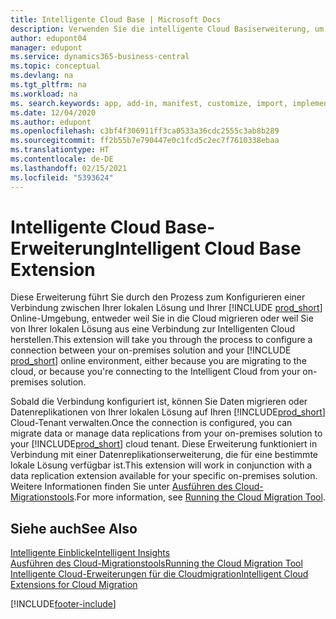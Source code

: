```yaml
---
title: Intelligente Cloud Base | Microsoft Docs
description: Verwenden Sie die intelligente Cloud Basiserweiterung, um Ihre lokale Lösung mit Business Central online zu verbinden.
author: edupont04
manager: edupont
ms.service: dynamics365-business-central
ms.topic: conceptual
ms.devlang: na
ms.tgt_pltfrm: na
ms.workload: na
ms. search.keywords: app, add-in, manifest, customize, import, implement
ms.date: 12/04/2020
ms.author: edupont
ms.openlocfilehash: c3bf4f306911ff3ca0533a36cdc2555c3ab8b289
ms.sourcegitcommit: ff2b55b7e790447e0c1fcd5c2ec7f7610338ebaa
ms.translationtype: HT
ms.contentlocale: de-DE
ms.lasthandoff: 02/15/2021
ms.locfileid: "5393624"
---
```

# <a name="intelligent-cloud-base-extension"></a><span data-ttu-id="907d7-103">Intelligente Cloud Base-Erweiterung</span><span class="sxs-lookup"><span data-stu-id="907d7-103">Intelligent Cloud Base Extension</span></span>

<span data-ttu-id="907d7-104">Diese Erweiterung führt Sie durch den Prozess zum Konfigurieren einer Verbindung zwischen Ihrer lokalen Lösung und Ihrer [!INCLUDE [prod_short](includes/prod_short.md)] Online-Umgebung, entweder weil Sie in die Cloud migrieren oder weil Sie von Ihrer lokalen Lösung aus eine Verbindung zur Intelligenten Cloud herstellen.</span><span class="sxs-lookup"><span data-stu-id="907d7-104">This extension will take you through the process to configure a connection between your on-premises solution and your [!INCLUDE [prod_short](includes/prod_short.md)] online environment, either because you are migrating to the cloud, or because you're connecting to the Intelligent Cloud from your on-premises solution.</span></span>  

<span data-ttu-id="907d7-105">Sobald die Verbindung konfiguriert ist, können Sie Daten migrieren oder Datenreplikationen von Ihrer lokalen Lösung auf Ihren [!INCLUDE[prod_short](includes/prod_short.md)] Cloud-Tenant verwalten.</span><span class="sxs-lookup"><span data-stu-id="907d7-105">Once the connection is configured, you can migrate data or manage data replications from your on-premises solution to your [!INCLUDE[prod_short](includes/prod_short.md)] cloud tenant.</span></span> <span data-ttu-id="907d7-106">Diese Erweiterung funktioniert in Verbindung mit einer Datenreplikationserweiterung, die für eine bestimmte lokale Lösung verfügbar ist.</span><span class="sxs-lookup"><span data-stu-id="907d7-106">This extension will work in conjunction with a data replication extension available for your specific on-premises solution.</span></span> <span data-ttu-id="907d7-107">Weitere Informationen finden Sie unter [Ausführen des Cloud-Migrationstools](/dynamics365/business-central/dev-itpro/administration/migration-tool).</span><span class="sxs-lookup"><span data-stu-id="907d7-107">For more information, see [Running the Cloud Migration Tool](/dynamics365/business-central/dev-itpro/administration/migration-tool).</span></span>  

## <a name="see-also"></a><span data-ttu-id="907d7-108">Siehe auch</span><span class="sxs-lookup"><span data-stu-id="907d7-108">See Also</span></span>

[<span data-ttu-id="907d7-109">Intelligente Einblicke</span><span class="sxs-lookup"><span data-stu-id="907d7-109">Intelligent Insights</span></span>](about-intelligent-cloud.md)  
[<span data-ttu-id="907d7-110">Ausführen des Cloud-Migrationstools</span><span class="sxs-lookup"><span data-stu-id="907d7-110">Running the Cloud Migration Tool</span></span>](/dynamics365/business-central/dev-itpro/administration/migration-tool)  
[<span data-ttu-id="907d7-111">Intelligente Cloud-Erweiterungen für die Cloudmigration</span><span class="sxs-lookup"><span data-stu-id="907d7-111">Intelligent Cloud Extensions for Cloud Migration</span></span>](ui-extensions-data-replication.md)  


[!INCLUDE[footer-include](includes/footer-banner.md)]
